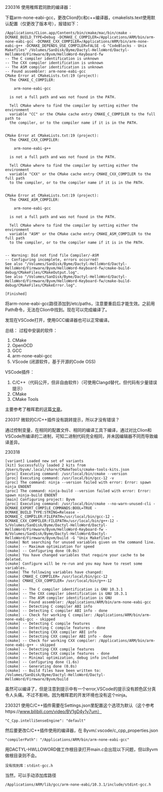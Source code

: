 230316
使用稚辉君同款的编译器：

下载arm-none-eabi-gcc，更改Clion的c和c++编译器，cmakelists.text使用默认配置（仅更改了版本号），报错如下：
```
/Applications/CLion.app/Contents/bin/cmake/mac/bin/cmake -DCMAKE_BUILD_TYPE=Debug -DCMAKE_C_COMPILER=/Applications/ARM/bin/arm-none-eabi-gcc -DCMAKE_CXX_COMPILER=/Applications/ARM/bin/arm-none-eabi-g++ -DCMAKE_DEPENDS_USE_COMPILER=FALSE -G "CodeBlocks - Unix Makefiles" /Volumes/SanDisk/Byme/Dactyl-HelloWord/Dactyl-HelloWord/Firmware/Byvm/HelloWord-Keyboard-fw
-- The C compiler identification is unknown
-- The CXX compiler identification is unknown
-- The ASM compiler identification is unknown
-- Found assembler: arm-none-eabi-gcc
CMake Error at CMakeLists.txt:19 (project):
  The CMAKE_C_COMPILER:

    arm-none-eabi-gcc

  is not a full path and was not found in the PATH.

  Tell CMake where to find the compiler by setting either the environment
  variable "CC" or the CMake cache entry CMAKE_C_COMPILER to the full path to
  the compiler, or to the compiler name if it is in the PATH.


CMake Error at CMakeLists.txt:19 (project):
  The CMAKE_CXX_COMPILER:

    arm-none-eabi-g++

  is not a full path and was not found in the PATH.

  Tell CMake where to find the compiler by setting either the environment
  variable "CXX" or the CMake cache entry CMAKE_CXX_COMPILER to the full path
  to the compiler, or to the compiler name if it is in the PATH.


CMake Error at CMakeLists.txt:19 (project):
  The CMAKE_ASM_COMPILER:

    arm-none-eabi-gcc

  is not a full path and was not found in the PATH.

  Tell CMake where to find the compiler by setting either the environment
  variable "ASM" or the CMake cache entry CMAKE_ASM_COMPILER to the full path
  to the compiler, or to the compiler name if it is in the PATH.


-- Warning: Did not find file Compiler/-ASM
-- Configuring incomplete, errors occurred!
See also "/Volumes/SanDisk/Byme/Dactyl-HelloWord/Dactyl-HelloWord/Firmware/Byvm/HelloWord-Keyboard-fw/cmake-build-debug/CMakeFiles/CMakeOutput.log".
See also "/Volumes/SanDisk/Byme/Dactyl-HelloWord/Dactyl-HelloWord/Firmware/Byvm/HelloWord-Keyboard-fw/cmake-build-debug/CMakeFiles/CMakeError.log".

[Finished]

```

将arm-none-eabi-gcc路径添加到/etc/paths，注意要重启后才能生效。之前用Path命令，无法在Clion中找到。现在可以完成编译了。

发现在VSCode打开，使用GCC编译器也可以正常编译。

总结：
过程中安装的软件：
1. CMake
2. OpenOCD
3. GCC
4. arm-none-eabi-gcc
5. VScode (闭源软件，基于开源的Code OSS)

VSCode插件：
1. C/C++（代码公开，但非自由软件）（可使用Clangd替代，但代码有少量错误提示）
2. CMake
3. CMake Tools

主要参考了稚晖君的这篇[文章](https://zhuanlan.zhihu.com/p/145801160)。

230317
微软的C/C++插件没有跳转提示，所以才没有错误？

通过控制变量，在相同的配置文件、相同的编译工具下编译，通过对比Clion和VSCode所编译的二进制，可知二进制代码完全相同，并未因编辑器不同而导致编译差异。

230318
```
[variant] Loaded new set of variants
[kit] Successfully loaded 2 kits from /Users/byvm/.local/share/CMakeTools/cmake-tools-kits.json
[proc] Executing command: /usr/local/bin/cmake --version
[proc] Executing command: /usr/local/bin/gcc-12 -v
[proc] The command: ninja --version failed with error: Error: spawn ninja ENOENT
[proc] The command: ninja-build --version failed with error: Error: spawn ninja-build ENOENT
[main] Configuring project: Byvm 
[proc] Executing command: /usr/local/bin/cmake --no-warn-unused-cli -DCMAKE_EXPORT_COMPILE_COMMANDS:BOOL=TRUE -DCMAKE_BUILD_TYPE:STRING=Release -DCMAKE_C_COMPILER:FILEPATH=/usr/local/bin/gcc-12 -DCMAKE_CXX_COMPILER:FILEPATH=/usr/local/bin/g++-12 -S/Volumes/SanDisk/Byme/Dactyl-HelloWord/Dactyl-HelloWord/Firmware/Byvm/HelloWord-Keyboard-fw -B/Volumes/SanDisk/Byme/Dactyl-HelloWord/Dactyl-HelloWord/Firmware/Byvm/build -G "Unix Makefiles"
[cmake] Not searching for unused variables given on the command line.
[cmake] -- Maximum optimization for speed
[cmake] -- Configuring done (0.0s)
[cmake] You have changed variables that require your cache to be deleted.
[cmake] Configure will be re-run and you may have to reset some variables.
[cmake] The following variables have changed:
[cmake] CMAKE_C_COMPILER= /usr/local/bin/gcc-12
[cmake] CMAKE_CXX_COMPILER= /usr/local/bin/g++-12
[cmake] 
[cmake] -- The C compiler identification is GNU 10.3.1
[cmake] -- The CXX compiler identification is GNU 10.3.1
[cmake] -- The ASM compiler identification is GNU
[cmake] -- Found assembler: /Applications/ARM/bin/arm-none-eabi-gcc
[cmake] -- Detecting C compiler ABI info
[cmake] -- Detecting C compiler ABI info - done
[cmake] -- Check for working C compiler: /Applications/ARM/bin/arm-none-eabi-gcc - skipped
[cmake] -- Detecting C compile features
[cmake] -- Detecting C compile features - done
[cmake] -- Detecting CXX compiler ABI info
[cmake] -- Detecting CXX compiler ABI info - done
[cmake] -- Check for working CXX compiler: /Applications/ARM/bin/arm-none-eabi-g++ - skipped
[cmake] -- Detecting CXX compile features
[cmake] -- Detecting CXX compile features - done
[cmake] -- Minimal optimization, debug info included
[cmake] -- Configuring done (1.6s)
[cmake] -- Generating done (0.8s)
[cmake] -- Build files have been written to: /Volumes/SanDisk/Byme/Dactyl-HelloWord/Dactyl-HelloWord/Firmware/Byvm/build
```

虽然可以编译了，但是注意到提示中有一个error,VSCode的提示没有颜色区分真令人头痛。不过不影响，因为稚晖君的开发环境也没有这个ninja。

230321
使用C/C++插件需要在Settings.json里配置这个选项为默认（这个参考https://www.bilibili.com/video/BV1gD4y1y7um）
```
"C_Cpp.intelliSenseEngine": "default"
```

然后要更改C/C++插件使用的编译器，在 Byvm/.vscode/c_cpp_properties.json
```
"compilerPath": "/Applications/ARM/bin/arm-none-eabi-gcc"
```

用DACTYL-HWLLOWORD做工作根目录打开main.c会出现以下问题，但以Byvm做根目录则不会。
```
没有找到库：stdint-gcc.h
```

当然，可以手动添加库路径
```
/Applications/ARM/lib/gcc/arm-none-eabi/10.3.1/include/stdint-gcc.h
```